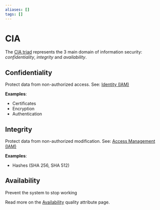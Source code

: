 ```yaml
---
aliases: []
tags: []
---
```


# CIA

The [CIA triad](https://wikipedia.org/wiki/information_security#key_concepts) represents the 3 main domain of information security: *confidentiality*, *integrity* and *availability*.

## Confidentiality

Protect data from non-authorized access.
See: [Identity (IAM)](iam.md#identity)

**Examples**:
- Certificates
- Encryption
- Authentication

## Integrity

Protect data from non-authorized modification.
See: [Access Management (IAM)](iam.md#access-management)

**Examples**:
- Hashes (SHA 256, SHA 512)

## Availability

Prevent the system to stop working

Read more on the [Availability](../architecture/quality-attributes/availability.md) quality attribute page.